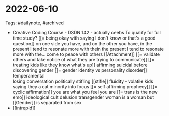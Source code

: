 # 2022-06-10
Tags: #dailynote, #archived 
- Creative Coding Course - DSDN 142 - actually ceebs
To qualify for full time study?
[[= being okay with saying I don't know or that's a good question]]
on one side you have, and on the other you have,
in the present I tend to resonate more with thein the present I tend to resonate more with the...
come to peace with others [[Attachment]]
[[= validate others and take notice of what they are trying to communicate]]
[[= treating kids like they know what's up]]
affirming 
suicidal before discovering gender
[[= gender identity vs personality disorder]]
temperamental  
losing conversation
politically stifling 
[[stifle]]
fluidity - volatile 
kids saying they a cat
minority into focus
[[= self affirming prophecy]]
[[= cyclic affirmation]]
you are what you feel you are
[[= trans is the new emo]]
ideological cult
delusion 
transgender woman is a woman
but [[Gender]] is separated from sex
- [[intrepid]]
